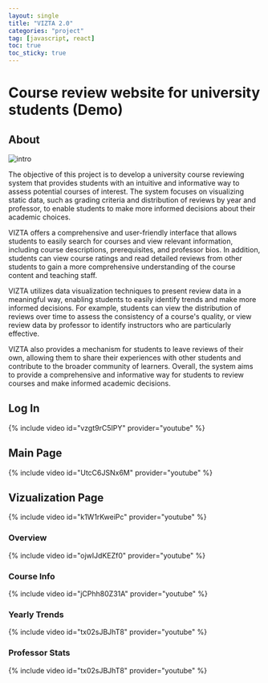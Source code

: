 ```yaml
---
layout: single
title: "VIZTA 2.0"
categories: "project"
tag: [javascript, react]
toc: true
toc_sticky: true
---
```


# Course review website for university students (Demo)

## About

![intro]({{site.url}}/images/2023-03-01-VIZTA2/intro.png)

The objective of this project is to develop a university course reviewing system that provides students with an intuitive and informative way to assess potential courses of interest. The system focuses on visualizing static data, such as grading criteria and distribution of reviews by year and professor, to enable students to make more informed decisions about their academic choices.

VIZTA offers a comprehensive and user-friendly interface that allows students to easily search for courses and view relevant information, including course descriptions, prerequisites, and professor bios. In addition, students can view course ratings and read detailed reviews from other students to gain a more comprehensive understanding of the course content and teaching staff.

VIZTA utilizes data visualization techniques to present review data in a meaningful way, enabling students to easily identify trends and make more informed decisions. For example, students can view the distribution of reviews over time to assess the consistency of a course's quality, or view review data by professor to identify instructors who are particularly effective.

VIZTA also provides a mechanism for students to leave reviews of their own, allowing them to share their experiences with other students and contribute to the broader community of learners. Overall, the system aims to provide a comprehensive and informative way for students to review courses and make informed academic decisions.


## Log In

{% include video id="vzgt9rC5IPY" provider="youtube" %}
## Main Page

{% include video id="UtcC6JSNx6M" provider="youtube" %}

## Vizualization Page

{% include video id="k1W1rKweiPc" provider="youtube" %}

### Overview

{% include video id="ojwIJdKEZf0" provider="youtube" %}

### Course Info

{% include video id="jCPhh80Z31A" provider="youtube" %}

### Yearly Trends

{% include video id="tx02sJBJhT8" provider="youtube" %}

### Professor Stats

{% include video id="tx02sJBJhT8" provider="youtube" %}
